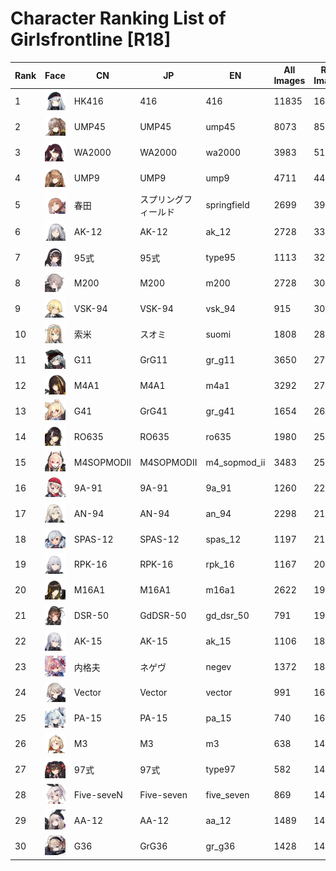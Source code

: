 # Character Ranking List of Girlsfrontline [R18]

|   Rank | Face                                            | CN         | JP         | EN           |   All Images |   R18 Images |
|--------|-------------------------------------------------|------------|------------|--------------|--------------|--------------|
|      1 | ![416](./images/logo_416.png)                   | HK416      | 416        | 416          |        11835 |         1635 |
|      2 | ![ump45](./images/logo_ump45.png)               | UMP45      | UMP45      | ump45        |         8073 |          858 |
|      3 | ![wa2000](./images/logo_wa2000.png)             | WA2000     | WA2000     | wa2000       |         3983 |          515 |
|      4 | ![ump9](./images/logo_ump9.png)                 | UMP9       | UMP9       | ump9         |         4711 |          448 |
|      5 | ![springfield](./images/logo_springfield.png)   | 春田         | スプリングフィールド | springfield  |         2699 |          399 |
|      6 | ![ak_12](./images/logo_ak_12.png)               | AK-12      | AK-12      | ak_12        |         2728 |          335 |
|      7 | ![type95](./images/logo_type95.png)             | 95式        | 95式        | type95       |         1113 |          326 |
|      8 | ![m200](./images/logo_m200.png)                 | M200       | M200       | m200         |         2728 |          308 |
|      9 | ![vsk_94](./images/logo_vsk_94.png)             | VSK-94     | VSK-94     | vsk_94       |          915 |          303 |
|     10 | ![suomi](./images/logo_suomi.png)               | 索米         | スオミ        | suomi        |         1808 |          280 |
|     11 | ![gr_g11](./images/logo_gr_g11.png)             | G11        | GrG11      | gr_g11       |         3650 |          272 |
|     12 | ![m4a1](./images/logo_m4a1.png)                 | M4A1       | M4A1       | m4a1         |         3292 |          271 |
|     13 | ![gr_g41](./images/logo_gr_g41.png)             | G41        | GrG41      | gr_g41       |         1654 |          260 |
|     14 | ![ro635](./images/logo_ro635.png)               | RO635      | RO635      | ro635        |         1980 |          258 |
|     15 | ![m4_sopmod_ii](./images/logo_m4_sopmod_ii.png) | M4SOPMODII | M4SOPMODII | m4_sopmod_ii |         3483 |          254 |
|     16 | ![9a_91](./images/logo_9a_91.png)               | 9A-91      | 9A-91      | 9a_91        |         1260 |          224 |
|     17 | ![an_94](./images/logo_an_94.png)               | AN-94      | AN-94      | an_94        |         2298 |          214 |
|     18 | ![spas_12](./images/logo_spas_12.png)           | SPAS-12    | SPAS-12    | spas_12      |         1197 |          214 |
|     19 | ![rpk_16](./images/logo_rpk_16.png)             | RPK-16     | RPK-16     | rpk_16       |         1167 |          200 |
|     20 | ![m16a1](./images/logo_m16a1.png)               | M16A1      | M16A1      | m16a1        |         2622 |          198 |
|     21 | ![gd_dsr_50](./images/logo_gd_dsr_50.png)       | DSR-50     | GdDSR-50   | gd_dsr_50    |          791 |          195 |
|     22 | ![ak_15](./images/logo_ak_15.png)               | AK-15      | AK-15      | ak_15        |         1106 |          186 |
|     23 | ![negev](./images/logo_negev.png)               | 内格夫        | ネゲヴ        | negev        |         1372 |          183 |
|     24 | ![vector](./images/logo_vector.png)             | Vector     | Vector     | vector       |          991 |          166 |
|     25 | ![pa_15](./images/logo_pa_15.png)               | PA-15      | PA-15      | pa_15        |          740 |          161 |
|     26 | ![m3](./images/logo_m3.png)                     | M3         | M3         | m3           |          638 |          149 |
|     27 | ![type97](./images/logo_type97.png)             | 97式        | 97式        | type97       |          582 |          145 |
|     28 | ![five_seven](./images/logo_five_seven.png)     | Five-seveN | Five-seven | five_seven   |          869 |          144 |
|     29 | ![aa_12](./images/logo_aa_12.png)               | AA-12      | AA-12      | aa_12        |         1489 |          143 |
|     30 | ![gr_g36](./images/logo_gr_g36.png)             | G36        | GrG36      | gr_g36       |         1428 |          143 |
